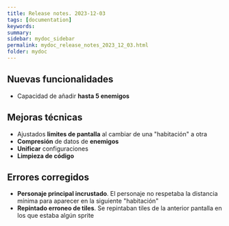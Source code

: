 ```yaml
---
title: Release notes. 2023-12-03
tags: [documentation]
keywords:
summary: 
sidebar: mydoc_sidebar
permalink: mydoc_release_notes_2023_12_03.html
folder: mydoc
---
```


## Nuevas funcionalidades
* Capacidad de añadir **hasta 5 enemigos**

## Mejoras técnicas
* Ajustados **limites de pantalla** al cambiar de una "habitación" a otra
* **Compresión** de datos de **enemigos**
* **Unificar** configuraciones
* **Limpieza de código**

## Errores corregidos
* **Personaje principal incrustado**. El personaje no respetaba la distancia mínima para aparecer en la siguiente "habitación"
* **Repintado erroneo de tiles**. Se repintaban tiles de la anterior pantalla en los que estaba algún sprite


